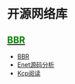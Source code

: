 # 开源网络库

## **[<font color=#008000>BBR</font>](https://github.com/Uyouii/bookreading/blob/master/%E5%BC%80%E6%BA%90%E7%BD%91%E7%BB%9C%E5%BA%93/BBR)**
- [BBR](https://github.com/Uyouii/bookreading/blob/master/%E5%BC%80%E6%BA%90%E7%BD%91%E7%BB%9C%E5%BA%93/BBR/BBR.md)
- [Enet源码分析](https://github.com/Uyouii/bookreading/blob/master/%E5%BC%80%E6%BA%90%E7%BD%91%E7%BB%9C%E5%BA%93/Enet%E6%BA%90%E7%A0%81%E5%88%86%E6%9E%90.md)
- [Kcp阅读](https://github.com/Uyouii/bookreading/blob/master/%E5%BC%80%E6%BA%90%E7%BD%91%E7%BB%9C%E5%BA%93/Kcp%E9%98%85%E8%AF%BB.md)
